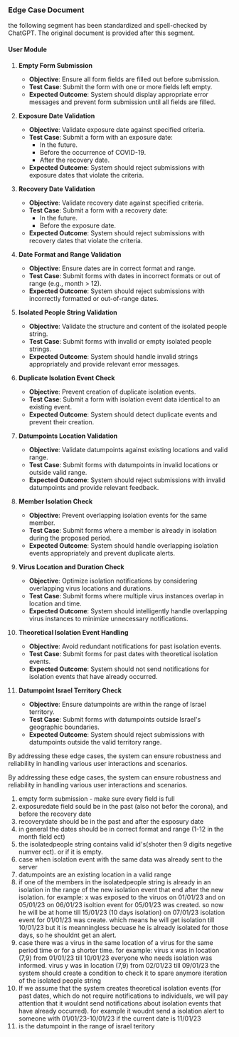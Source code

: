 ### Edge Case Document
the following segment has been standardized and spell-checked by ChatGPT. The original document is provided after this segment.

#### User Module

1. **Empty Form Submission**
   - **Objective**: Ensure all form fields are filled out before submission.
   - **Test Case**: Submit the form with one or more fields left empty.
   - **Expected Outcome**: System should display appropriate error messages and prevent form submission until all fields are filled.

2. **Exposure Date Validation**
   - **Objective**: Validate exposure date against specified criteria.
   - **Test Case**: Submit a form with an exposure date:
     - In the future.
     - Before the occurrence of COVID-19.
     - After the recovery date.
   - **Expected Outcome**: System should reject submissions with exposure dates that violate the criteria.

3. **Recovery Date Validation**
   - **Objective**: Validate recovery date against specified criteria.
   - **Test Case**: Submit a form with a recovery date:
     - In the future.
     - Before the exposure date.
   - **Expected Outcome**: System should reject submissions with recovery dates that violate the criteria.

4. **Date Format and Range Validation**
   - **Objective**: Ensure dates are in correct format and range.
   - **Test Case**: Submit forms with dates in incorrect formats or out of range (e.g., month > 12).
   - **Expected Outcome**: System should reject submissions with incorrectly formatted or out-of-range dates.

5. **Isolated People String Validation**
   - **Objective**: Validate the structure and content of the isolated people string.
   - **Test Case**: Submit forms with invalid or empty isolated people strings.
   - **Expected Outcome**: System should handle invalid strings appropriately and provide relevant error messages.

6. **Duplicate Isolation Event Check**
   - **Objective**: Prevent creation of duplicate isolation events.
   - **Test Case**: Submit a form with isolation event data identical to an existing event.
   - **Expected Outcome**: System should detect duplicate events and prevent their creation.

7. **Datumpoints Location Validation**
   - **Objective**: Validate datumpoints against existing locations and valid range.
   - **Test Case**: Submit forms with datumpoints in invalid locations or outside valid range.
   - **Expected Outcome**: System should reject submissions with invalid datumpoints and provide relevant feedback.

8. **Member Isolation Check**
   - **Objective**: Prevent overlapping isolation events for the same member.
   - **Test Case**: Submit forms where a member is already in isolation during the proposed period.
   - **Expected Outcome**: System should handle overlapping isolation events appropriately and prevent duplicate alerts.

9. **Virus Location and Duration Check**
   - **Objective**: Optimize isolation notifications by considering overlapping virus locations and durations.
   - **Test Case**: Submit forms where multiple virus instances overlap in location and time.
   - **Expected Outcome**: System should intelligently handle overlapping virus instances to minimize unnecessary notifications.

10. **Theoretical Isolation Event Handling**
    - **Objective**: Avoid redundant notifications for past isolation events.
    - **Test Case**: Submit forms for past dates with theoretical isolation events.
    - **Expected Outcome**: System should not send notifications for isolation events that have already occurred.

11. **Datumpoint Israel Territory Check**
    - **Objective**: Ensure datumpoints are within the range of Israel territory.
    - **Test Case**: Submit forms with datumpoints outside Israel's geographic boundaries.
    - **Expected Outcome**: System should reject submissions with datumpoints outside the valid territory range.

By addressing these edge cases, the system can ensure robustness and reliability in handling various user interactions and scenarios.

By addressing these edge cases, the system can ensure robustness and reliability in handling various user interactions and scenarios.







1. empty form submission - make sure every field is full
2. exposuredate field sould be in the past (also not befor the corona), and before the recovery date
3. recoverydate should be in the past and after the esposury date
4. in general the dates should be in correct format and range (1-12 in the month field ect)
5. the isolatedpeople string contains valid id's(shoter then 9 digits negetive numver ect). or if it is empty.
6. case when isolation event with the same data was already sent to the server
7. datumpoints are an existing location in a valid range
8. if one of the members in the isolatedpeople string is already in an isolation in the range of the new isolation event that end after the new isolation. for example:
x was exposed to the viruos on 01/01/23 and on 05/01/23
on 06/01/23 isoltion event for 05/01/23 was created. so now he will be at home till 15/01/23 (10 days isolation)
on 07/01/23 isolation event for 01/01/23 was create. which means he will get isolation till 10/01/23 but it is meanningless becuase he is already isolated for those days, so he shouldnt get an alert.
9. case there was a virus in the same location of a virus for the same period time or for a shorter time. for example:
virus x was in location (7,9) from 01/01/23 till 10/01/23
everyone who needs isolation was informed.
virus y was in location (7,9) from 02/01/23 till 09/01/23
the system should create a condition to check it to spare anymore iteration of the isolated people string
10. If we assume that the system creates theoretical isolation events (for past dates, which do not require notifications to individuals, we will pay attention that it wouldnt send notifications about isolation events that have already occurred). for example it woudnt send a isolation alert to someone with 01/01/23-10/01/23 if the current date is 11/01/23
11. is the  datumpoint in the range of israel teritory 


